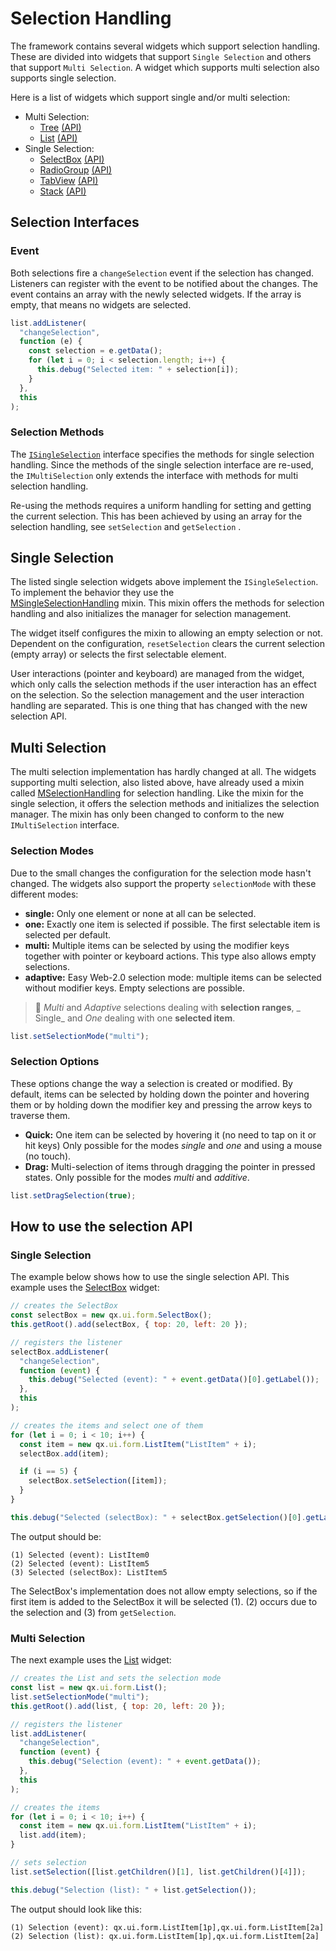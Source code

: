 # Selection Handling

The framework contains several widgets which support selection handling. These
are divided into widgets that support `Single Selection` and others that support
`Multi Selection`. A widget which supports multi selection also supports single
selection.

Here is a list of widgets which support single and/or multi selection:

- Multi Selection:
  - [Tree](apps://demobrowser/#widget~Tree.html)
    [(API)](apps://apiviewer/#qx.ui.tree.Tree)
  - [List](apps://demobrowser/#widget~List.html)
    [(API)](apps://apiviewer/#qx.ui.form.List)
- Single Selection:
  - [SelectBox](apps://demobrowser/#widget~SelectBox.html)
    [(API)](apps://apiviewer/#qx.ui.form.SelectBox)
  - [RadioGroup](apps://demobrowser/#widget~RadioButton.html)
    [(API)](apps://apiviewer/#qx.ui.form.RadioGroup)
  - [TabView](apps://demobrowser/#widget~TabView.html)
    [(API)](apps://apiviewer/#qx.ui.tabview.TabView)
  - [Stack](apps://demobrowser/#widget~StackContainer.html)
    [(API)](apps://apiviewer/#qx.ui.container.Stack)

## Selection Interfaces

### Event

Both selections fire a `changeSelection` event if the selection has changed.
Listeners can register with the event to be notified about the changes. The
event contains an array with the newly selected widgets. If the array is empty,
that means no widgets are selected.

```javascript
list.addListener(
  "changeSelection",
  function (e) {
    const selection = e.getData();
    for (let i = 0; i < selection.length; i++) {
      this.debug("Selected item: " + selection[i]);
    }
  },
  this
);
```

### Selection Methods

The
[`ISingleSelection`](apps://apiviewer/#https://qooxdoo.org/qxl.apiviewer/#qx.ui.core.ISingleSelection)
interface specifies the methods for single selection handling. Since the methods
of the single selection interface are re-used, the `IMultiSelection` only
extends the interface with methods for multi selection handling.

Re-using the methods requires a uniform handling for setting and getting the
current selection. This has been achieved by using an array for the selection
handling, see `setSelection` and `getSelection` .

## Single Selection

The listed single selection widgets above implement the `ISingleSelection`. To
implement the behavior they use the  
[MSingleSelectionHandling](apps://apiviewer/#qx.ui.core.MSingleSelectionHandling)
mixin. This mixin offers the methods for selection handling and also initializes
the manager for selection management.

The widget itself configures the mixin to allowing an empty selection or not.
Dependent on the configuration, `resetSelection` clears the current selection
(empty array) or selects the first selectable element.

User interactions (pointer and keyboard) are managed from the widget, which only
calls the selection methods if the user interaction has an effect on the
selection. So the selection management and the user interaction handling are
separated. This is one thing that has changed with the new selection API.

## Multi Selection

The multi selection implementation has hardly changed at all. The widgets
supporting multi selection, also listed above, have already used a mixin called
[MSelectionHandling](apps://apiviewer/#qx.ui.core.MSelectionHandling) for
selection handling. Like the mixin for the single selection, it offers the
selection methods and initializes the selection manager. The mixin has only been
changed to conform to the new `IMultiSelection` interface.

### Selection Modes

Due to the small changes the configuration for the selection mode hasn't
changed. The widgets also support the property `selectionMode` with these
different modes:

- **single:** Only one element or none at all can be selected.
- **one:** Exactly one item is selected if possible. The first selectable item
  is selected per default.
- **multi:** Multiple items can be selected by using the modifier keys together
  with pointer or keyboard actions. This type also allows empty selections.
- **adaptive:** Easy Web-2.0 selection mode: multiple items can be selected
  without modifier keys. Empty selections are possible.

> :memo: _Multi_ and _Adaptive_ selections dealing with **selection ranges**, _ Single_
> and _One_ dealing with one **selected item**.

```javascript
list.setSelectionMode("multi");
```

### Selection Options

These options change the way a selection is created or modified. By default,
items can be selected by holding down the pointer and hovering them or by
holding down the modifier key and pressing the arrow keys to traverse them.

- **Quick:** One item can be selected by hovering it (no need to tap on it or
  hit keys) Only possible for the modes _single_ and _one_ and using a mouse (no
  touch).
- **Drag:** Multi-selection of items through dragging the pointer in pressed
  states. Only possible for the modes _multi_ and _additive_.

```javascript
list.setDragSelection(true);
```

## How to use the selection API

### Single Selection

The example below shows how to use the single selection API. This example uses
the [SelectBox](apps://apiviewer/#qx.ui.form.SelectBox) widget:

```javascript
// creates the SelectBox
const selectBox = new qx.ui.form.SelectBox();
this.getRoot().add(selectBox, { top: 20, left: 20 });

// registers the listener
selectBox.addListener(
  "changeSelection",
  function (event) {
    this.debug("Selected (event): " + event.getData()[0].getLabel());
  },
  this
);

// creates the items and select one of them
for (let i = 0; i < 10; i++) {
  const item = new qx.ui.form.ListItem("ListItem" + i);
  selectBox.add(item);

  if (i == 5) {
    selectBox.setSelection([item]);
  }
}

this.debug("Selected (selectBox): " + selectBox.getSelection()[0].getLabel());
```

The output should be:

```
(1) Selected (event): ListItem0
(2) Selected (event): ListItem5
(3) Selected (selectBox): ListItem5
```

The SelectBox's implementation does not allow empty selections, so if the first
item is added to the SelectBox it will be selected (1). (2) occurs due to the
selection and (3) from `getSelection`.

### Multi Selection

The next example uses the [List](apps://apiviewer/#qx.ui.form.List) widget:

```javascript
// creates the List and sets the selection mode
const list = new qx.ui.form.List();
list.setSelectionMode("multi");
this.getRoot().add(list, { top: 20, left: 20 });

// registers the listener
list.addListener(
  "changeSelection",
  function (event) {
    this.debug("Selection (event): " + event.getData());
  },
  this
);

// creates the items
for (let i = 0; i < 10; i++) {
  const item = new qx.ui.form.ListItem("ListItem" + i);
  list.add(item);
}

// sets selection
list.setSelection([list.getChildren()[1], list.getChildren()[4]]);

this.debug("Selection (list): " + list.getSelection());
```

The output should look like this:

```
(1) Selection (event): qx.ui.form.ListItem[1p],qx.ui.form.ListItem[2a]
(2) Selection (list): qx.ui.form.ListItem[1p],qx.ui.form.ListItem[2a]
```
